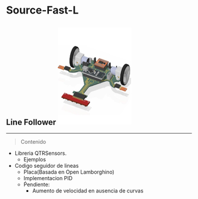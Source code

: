 # Source-Fast-L                       
## Line Follower                <img src="https://github.com/MatiaCornejo/Source-Fast-L/blob/master/placa.jpg" width="200" height="264.8" /> 

***
>Contenido
* Libreria QTRSensors.
    + Ejemplos
* Codigo seguidor de lineas
    + Placa(Basada en Open Lamborghino)
    + Implementacion PID
    + Ṕendiente:
        + Aumento de velocidad en ausencia de curvas
         
